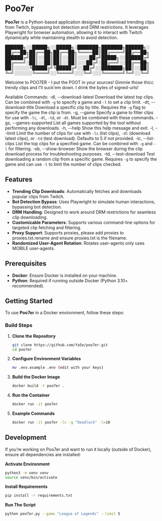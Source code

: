 # Poo7er

**Poo7er** is a Python-based application designed to download trending clips from Twitch, bypassing bot detection and DRM restrictions. It leverages Playwright for browser automation, allowing it to interact with Twitch dynamically while maintaining stealth to avoid detection.

██████╗░░█████╗░░█████╗░███████╗███████╗██████╗░
██╔══██╗██╔══██╗██╔══██╗╚════██║██╔════╝██╔══██╗
██████╔╝██║░░██║██║░░██║░░░░██╔╝█████╗░░██████╔╝
██╔═══╝░██║░░██║██║░░██║░░░██╔╝░██╔══╝░░██╔══██╗
██║░░░░░╚█████╔╝╚█████╔╝░░██╔╝░░███████╗██║░░██║
╚═╝░░░░░░╚════╝░░╚════╝░░░╚═╝░░░╚══════╝╚═╝░░╚═╝


Welcome to POO7ER - I put the POOT in your sources! Gimmie those thicc trendy clips and I'll suck'em down. I drink the bytes of signed-urls!

Available Commands:
-dl, --download-latest         Download the latest top clips. Can be combined with `-g` to specify a game and `-l` to set a clip limit.
-dt, --download-title          Download a specific clip by title. Requires the `-g` flag to specify the game the clip is from.
-g,  --game <game>             Specify a game to filter clips for use with `-lc`, `-dl`, `-td`, or `-dt`. Must be combined with these commands.
-gs, --games-supported         List all games supported by the tool without performing any downloads.
-h,  --help                    Show this help message and exit.
-l,  --limit <number>          Limit the number of clips for use with `-lc` (list clips), `-dl` (download latest clips), or `-td` (test download). Defaults to 5 if not provided.
-lc, --list-clips              List the top clips for a specified game. Can be combined with `-g` and `-l` for filtering.
-sb, --show-browser            Show the browser during the clip download process for troubleshooting purposes.
-td, --test-download           Test downloading a random clip from a specific game. Requires `-g` to specify the game and can use `-l` to limit the number of clips checked.

## Features

- **Trending Clip Downloads**: Automatically fetches and downloads popular clips from Twitch.
- **Bot Detection Bypass**: Uses Playwright to simulate human interactions, bypassing bot detection.
- **DRM Handling**: Designed to work around DRM restrictions for seamless clip downloading.
- **Customizable Parameters**: Supports various command-line options for targeted clip fetching and filtering.
- **Proxy Support**: Supports proxies, please add proxies to proxies.txt.rename and ensure proxies.txt is the filename.
- **Randomized User-Agent Rotation**: Rotates user-agents only uses MOBILE user-agents.

## Prerequisites

- **Docker**: Ensure Docker is installed on your machine.
- **Python**: Required if running outside Docker (Python 3.10+ recommended).

## Getting Started

To use **Poo7er** in a Docker environment, follow these steps:

### Build Steps

1. **Clone the Repository**

   ```bash
   git clone https://github.com/Ya5e/poo7er.git
   cd poo7er

2. **Configure Environment Variables**

   ```bash
   mv .env.example .env (edit with your keys)

3. **Build the Docker Image**

   ```bash
   docker build -t poo7er .

4. **Run the Container**

   ```bash
   docker run -it poo7er

5. **Example Commands**

   ```bash
   docker run -it poo7er -lc -g "Deadlock" -l=10

## Development

If you’re working on Poo7er and want to run it locally (outside of Docker), ensure all dependencies are installed:

**Activate Environment**

```bash
python3 -m venv venv
source venv/bin/activate
```

**Install Requirements**

```bash
pip install -r requirements.txt
```

**Run The Script**

```bash
python poo7er.py --game "League of Legends" --limit 5
```

